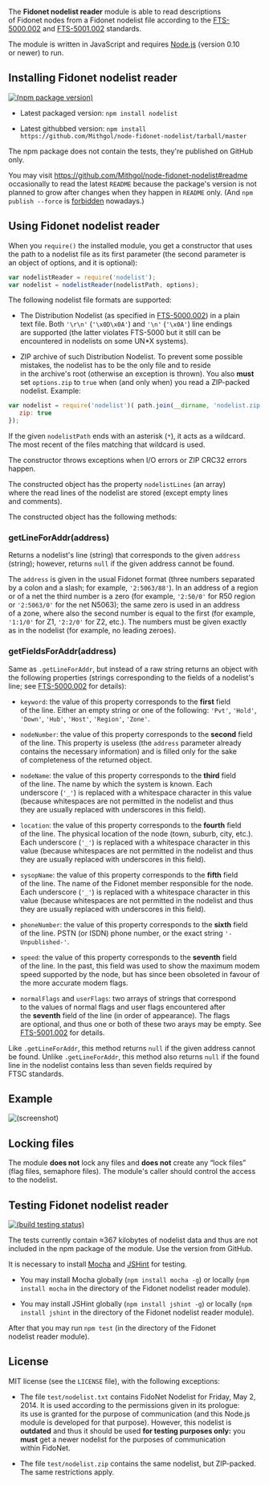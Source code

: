 The **Fidonet nodelist reader** module is able to read descriptions of Fidonet nodes from a Fidonet nodelist file according to the [FTS-5000.002](http://ftsc.org/docs/fts-5000.002) and [FTS-5001.002](http://ftsc.org/docs/fts-5001.002) standards.

The module is written in JavaScript and requires [Node.js](http://nodejs.org/) (version 0.10 or newer) to run.

## Installing Fidonet nodelist reader

[![(npm package version)](https://nodei.co/npm/nodelist.png?downloads=true)](https://npmjs.org/package/nodelist)

* Latest packaged version: `npm install nodelist`

* Latest githubbed version: `npm install https://github.com/Mithgol/node-fidonet-nodelist/tarball/master`

The npm package does not contain the tests, they're published on GitHub only.

You may visit https://github.com/Mithgol/node-fidonet-nodelist#readme occasionally to read the latest `README` because the package's version is not planned to grow after changes when they happen in `README` only. (And `npm publish --force` is [forbidden](http://blog.npmjs.org/post/77758351673/no-more-npm-publish-f) nowadays.)

## Using Fidonet nodelist reader

When you `require()` the installed module, you get a constructor that uses the path to a nodelist file as its first parameter (the second parameter is an object of options, and it is optional):

```js
var nodelistReader = require('nodelist');
var nodelist = nodelistReader(nodelistPath, options);
```

The following nodelist file formats are supported:

* The Distribution Nodelist (as specified in [FTS-5000.002](http://ftsc.org/docs/fts-5000.002)) in a plain text file. Both `'\r\n'` (`'\x0D\x0A'`) and `'\n'` (`'\x0A'`) line endings are supported (the latter violates FTS-5000 but it still can be encountered in nodelists on some UN*X systems).

* ZIP archive of such Distribution Nodelist. To prevent some possible mistakes, the nodelist has to be the only file and to reside in the archive's root (otherwise an exception is thrown). You also **must** set `options.zip` to `true` when (and only when) you read a ZIP-packed nodelist. Example:

```js
var nodelist = require('nodelist')( path.join(__dirname, 'nodelist.zip'), {
   zip: true
});
```

If the given `nodelistPath` ends with an asterisk (`*`), it acts as a wildcard. The most recent of the files matching that wildcard is used.

The constructor throws exceptions when I/O errors or ZIP CRC32 errors happen.

The constructed object has the property `nodelistLines` (an array) where the read lines of the nodelist are stored (except empty lines and comments).

The constructed object has the following methods:

### getLineForAddr(address)

Returns a nodelist's line (string) that corresponds to the given `address` (string); however, returns `null` if the given address cannot be found.

The `address` is given in the usual Fidonet format (three numbers separated by a colon and a slash; for example, `'2:5063/88'`). In an address of a region or of a net the third number is a zero (for example, `'2:50/0'` for R50 region or `'2:5063/0'` for the net N5063); the same zero is used in an address of a zone, where also the second number is equal to the first (for example, `'1:1/0'` for Z1, `'2:2/0'` for Z2, etc.). The numbers must be given exactly as in the nodelist (for example, no leading zeroes).

### getFieldsForAddr(address)

Same as `.getLineForAddr`, but instead of a raw string returns an object with the following properties (strings corresponding to the fields of a nodelist's line; see [FTS-5000.002](http://ftsc.org/docs/fts-5000.002) for details):

* `keyword`: the value of this property corresponds to the **first** field of the line. Either an empty string or one of the following: `'Pvt'`, `'Hold'`, `'Down'`, `'Hub'`, `'Host'`, `'Region'`, `'Zone'`.

* `nodeNumber`: the value of this property corresponds to the **second** field of the line. This property is useless (the `address` parameter already contains the necessary information) and is filled only for the sake of completeness of the returned object.

* `nodeName`: the value of this property corresponds to the **third** field of the line. The name by which the system is known. Each underscore (`'_'`) is replaced with a whitespace character in this value (because whitespaces are not permitted in the nodelist and thus they are usually replaced with underscores in this field).

* `location`: the value of this property corresponds to the **fourth** field of the line. The physical location of the node (town, suburb, city, etc.). Each underscore (`'_'`) is replaced with a whitespace character in this value (because whitespaces are not permitted in the nodelist and thus they are usually replaced with underscores in this field).

* `sysopName`: the value of this property corresponds to the **fifth** field of the line. The name of the Fidonet member responsible for the node. Each underscore (`'_'`) is replaced with a whitespace character in this value (because whitespaces are not permitted in the nodelist and thus they are usually replaced with underscores in this field).

* `phoneNumber`: the value of this property corresponds to the **sixth** field of the line. PSTN (or ISDN) phone number, or the exact string `'-Unpublished-'`.

* `speed`: the value of this property corresponds to the **seventh** field of the line. In the past, this field was used to show the maximum modem speed supported by the node, but has since been obsoleted in favour of the more accurate modem flags.

* `normalFlags` and `userFlags`: two arrays of strings that correspond to the values of normal flags and user flags encountered after the **seventh** field of the line (in order of appearance). The flags are optional, and thus one or both of these two arays may be empty. See [FTS-5001.002](http://ftsc.org/docs/fts-5001.002) for details.

Like `.getLineForAddr`, this method returns `null` if the given address cannot be found. Unlike `.getLineForAddr`, this method also returns `null` if the found line in the nodelist contains less than seven fields required by FTSC standards.

## Example

![(screenshot)](https://cloud.githubusercontent.com/assets/1088720/3007815/146668d6-dea0-11e3-8a9b-11c32d7926c2.gif)

## Locking files

The module **does not** lock any files and **does not** create any “lock files” (flag files, semaphore files). The module's caller should control the access to the nodelist.

## Testing Fidonet nodelist reader

[![(build testing status)](https://img.shields.io/travis/Mithgol/node-fidonet-nodelist/master.svg?style=plastic)](https://travis-ci.org/Mithgol/node-fidonet-nodelist)

The tests currently contain ≈367 kilobytes of nodelist data and thus are not included in the npm package of the module. Use the version from GitHub.

It is necessary to install [Mocha](http://visionmedia.github.io/mocha/) and [JSHint](http://jshint.com/) for testing.

* You may install Mocha globally (`npm install mocha -g`) or locally (`npm install mocha` in the directory of the Fidonet nodelist reader module).

* You may install JSHint globally (`npm install jshint -g`) or locally (`npm install jshint` in the directory of the Fidonet nodelist reader module).

After that you may run `npm test` (in the directory of the Fidonet nodelist reader module).

## License

MIT license (see the `LICENSE` file), with the following exceptions:

* The file `test/nodelist.txt` contains FidoNet Nodelist for Friday, May 2, 2014. It is used according to the permissions given in its prologue: its use is granted for the purpose of communication (and this Node.js module is developed for that purpose). However, this nodelist is **outdated** and thus it should be used **for testing purposes only:** you **must** get a newer nodelist for the purposes of communication within FidoNet.

* The file `test/nodelist.zip` contains the same nodelist, but ZIP-packed. The same restrictions apply.